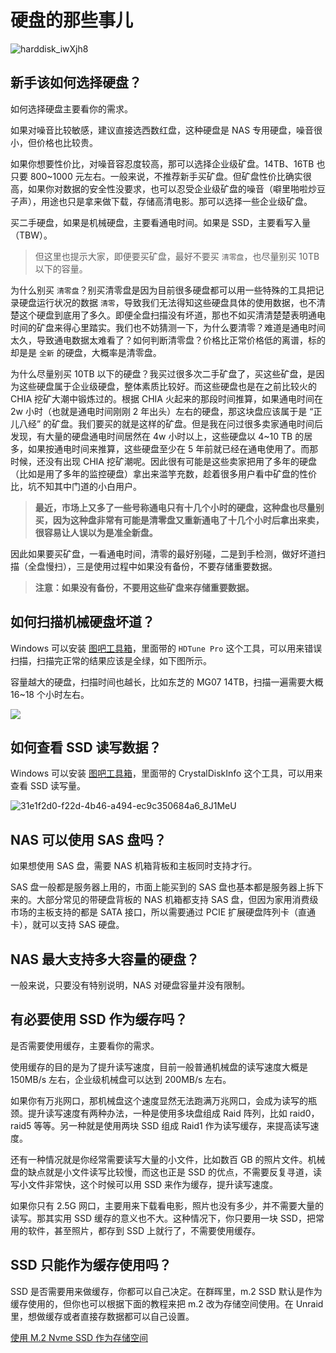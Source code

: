 # 硬盘的那些事儿

![harddisk_iwXjh8](https://slark-blog.s3.bitiful.net/harddisk_iwXjh8.jpg)

## 新手该如何选择硬盘？

如何选择硬盘主要看你的需求。

如果对噪音比较敏感，建议直接选西数红盘，这种硬盘是 NAS 专用硬盘，噪音很小，但价格也比较贵。

如果你想要性价比，对噪音容忍度较高，那可以选择企业级矿盘。14TB、16TB 也只要 800~1000 元左右。一般来说，不推荐新手买矿盘。但矿盘性价比确实很高，如果你对数据的安全性没要求，也可以忍受企业级矿盘的噪音（噼里啪啦炒豆子声），用途也只是拿来做下载，存储高清电影。那可以选择一些企业级矿盘。

买二手硬盘，如果是机械硬盘，主要看通电时间。如果是 SSD，主要看写入量（TBW）。

> 但这里也提示大家，即便要买矿盘，最好不要买 `清零盘`，也尽量别买 10TB 以下的容量。

为什么别买 `清零盘`？别买清零盘是因为目前很多硬盘都可以用一些特殊的工具把记录硬盘运行状况的数据 `清零`，导致我们无法得知这些硬盘具体的使用数据，也不清楚这个硬盘到底用了多久。即便全盘扫描没有坏道，那也不如买清清楚楚表明通电时间的矿盘来得心里踏实。我们也不妨猜测一下，为什么要清零？难道是通电时间太久，导致通电数据太难看了？如何判断清零盘？价格比正常价格低的离谱，标的却是是 `全新` 的硬盘，大概率是清零盘。

为什么尽量别买 10TB 以下的硬盘？我买过很多次二手矿盘了，买这些矿盘，是因为这些硬盘属于企业级硬盘，整体素质比较好。而这些硬盘也是在之前比较火的 CHIA 挖矿大潮中锻炼过的。根据 CHIA 火起来的那段时间推算，如果通电时间在 2w 小时（也就是通电时间刚刚 2 年出头）左右的硬盘，那这块盘应该属于是 “正儿八经” 的矿盘。我们要买的就是这样的矿盘。但是我在问过很多卖家通电时间后发现，有大量的硬盘通电时间居然在 4w 小时以上，这些硬盘以 4~10 TB 的居多，如果按通电时间来推算，这些硬盘至少在 5 年前就已经在通电使用了。而那时候，还没有出现 CHIA 挖矿潮呢。因此很有可能是这些卖家把用了多年的硬盘（比如是用了多年的监控硬盘）拿出来滥竽充数，趁着很多用户看中矿盘的性价比，坑不知其中门道的小白用户。

> **最近，市场上又多了一些号称通电只有十几个小时的硬盘，这种盘也尽量别买，因为这种盘非常有可能是清零盘又重新通电了十几个小时后拿出来卖，很容易让人误以为是准全新盘。**

因此如果要买矿盘，一看通电时间，清零的最好别碰，二是到手检测，做好坏道扫描（全盘慢扫），三是使用过程中如果没有备份，不要存储重要数据。

> **注意：如果没有备份，不要用这些矿盘来存储重要数据。**

## 如何扫描机械硬盘坏道？

Windows 可以安装 [图吧工具箱](https://www.tbtool.cn/)，里面带的 `HDTune Pro` 这个工具，可以用来错误扫描，扫描完正常的结果应该是全绿，如下图所示。

容量越大的硬盘，扫描时间也越长，比如东芝的 MG07 14TB，扫描一遍需要大概 16~18 个小时左右。

![](https://slark-blog.s3.bitiful.net/mYQSyC_tQf8hk.png)

## 如何查看 SSD 读写数据？

Windows 可以安装 [图吧工具箱](https://www.tbtool.cn/)，里面带的 CrystalDiskInfo 这个工具，可以用来查看 SSD 读写量。

![31e1f2d0-f22d-4b46-a494-ec9c350684a6_8J1MeU](https://slark-blog.s3.bitiful.net/31e1f2d0-f22d-4b46-a494-ec9c350684a6_8J1MeU.jpeg)

## NAS 可以使用 SAS 盘吗？

如果想使用 SAS 盘，需要 NAS 机箱背板和主板同时支持才行。

SAS 盘一般都是服务器上用的，市面上能买到的 SAS 盘也基本都是服务器上拆下来的。大部分常见的带硬盘背板的 NAS 机箱都支持 SAS 盘，但因为家用消费级市场的主板支持的都是 SATA 接口，所以需要通过 PCIE 扩展硬盘阵列卡（直通卡），就可以支持 SAS 硬盘。

## NAS 最大支持多大容量的硬盘？

一般来说，只要没有特别说明，NAS 对硬盘容量并没有限制。

## 有必要使用 SSD 作为缓存吗？

是否需要使用缓存，主要看你的需求。

使用缓存的目的是为了提升读写速度，目前一般普通机械盘的读写速度大概是 150MB/s 左右，企业级机械盘可以达到 200MB/s 左右。

如果你有万兆网口，那机械盘这个速度显然无法跑满万兆网口，会成为读写的瓶颈。提升读写速度有两种办法，一种是使用多块盘组成 Raid 阵列，比如 raid0，raid5 等等。另一种就是使用两块 SSD 组成 Raid1 作为读写缓存，来提高读写速度。

还有一种情况就是你经常需要读写大量的小文件，比如数百 GB 的照片文件。机械盘的缺点就是小文件读写比较慢，而这也正是 SSD 的优点，不需要反复寻道，读写小文件非常快，这个时候可以用 SSD 来作为缓存，提升读写速度。

如果你只有 2.5G 网口，主要用来下载看电影，照片也没有多少，并不需要大量的读写。那其实用 SSD 缓存的意义也不大。这种情况下，你只要用一块 SSD，把常用的软件，甚至照片，都存到 SSD 上就行了，不需要使用缓存。

## SSD 只能作为缓存使用吗？

SSD 是否需要用来做缓存，你都可以自己决定。在群晖里，m.2 SSD 默认是作为缓存使用的，但你也可以根据下面的教程来把 m.2 改为存储空间使用。在 Unraid 里，想做缓存或者直接存数据都可以自己设置。

[使用 M.2 Nvme SSD 作为存储空间](/synology/ssd_storage.md)

